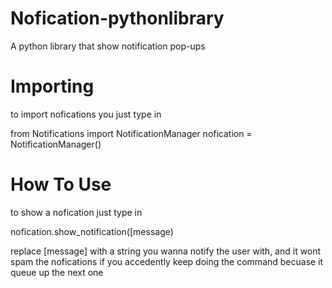 # Nofication-pythonlibrary

A python library that show notification pop-ups

# Importing

to import nofications you just type in

from Notifications import NotificationManager
nofication = NotificationManager()

# How To Use

to show a nofication just type in

nofication.show_notification([message)

replace [message] with a string you wanna notify the user with, and it wont spam the nofications if you accedently keep doing the command becuase it queue up the next one
